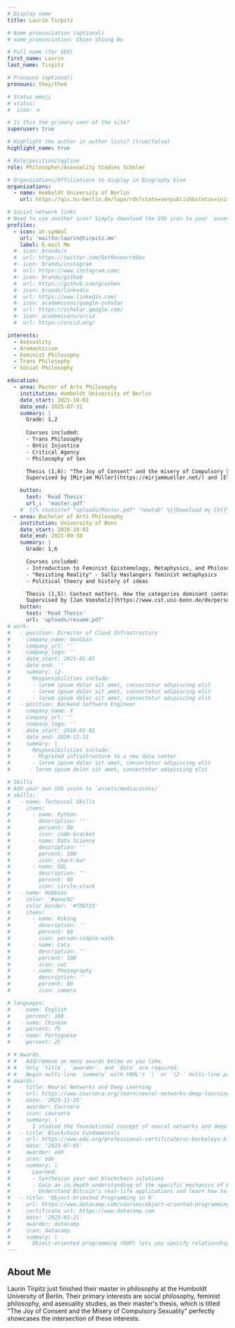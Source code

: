 ```yaml
---
# Display name
title: Laurin Tirpitz

# Name pronunciation (optional)
# name_pronunciation: Chien Shiung Wu

# Full name (for SEO)
first_name: Laurin
last_name: Tirpitz

# Pronouns (optional)
pronouns: they/them

# Status emoji
# status:
#  icon: ☕️

# Is this the primary user of the site?
superuser: true

# Highlight the author in author lists? (true/false)
highlight_name: true

# Role/position/tagline
role: Philosopher/Asexuality Studies Scholar

# Organizations/Affiliations to display in Biography blox
organizations:
  - name: Humboldt University of Berlin
    url: https://qis.hu-berlin.de/lupo/rds?state=verpublish&status=init&vmfile=no&moduleCall=webInfo&publishConfFile=webInfoPerson&keep=y&publishSubDir=personal&personal.pid=32747

# Social network links
# Need to use another icon? Simply download the SVG icon to your `assets/media/icons/` folder.
profiles:
  - icon: at-symbol
    url: 'mailto:laurin@tirpitz.me'
    label: E-mail Me
  #- icon: brands/x
  #  url: https://twitter.com/GetResearchDev
  #- icon: brands/instagram
  #  url: https://www.instagram.com/
  #- icon: brands/github
  #  url: https://github.com/gcushen
  #- icon: brands/linkedin
  #  url: https://www.linkedin.com/
  #- icon: academicons/google-scholar
  #  url: https://scholar.google.com/
  #- icon: academicons/orcid
  #  url: https://orcid.org/

interests:
  - Asexuality
  - Aromanticism
  - Feminist Philosophy
  - Trans Philosophy
  - Social Philosophy

education:
  - area: Master of Arts Philosophy
    institution: Humboldt University of Berlin
    date_start: 2021-10-01
    date_end: 2025-07-31
    summary: |
      Grade: 1,2
      
      Courses included:
      - Trans Philosophy
      - Ontic Injustice
      - Critical Agency
      - Philosophy of Sex 

      Thesis (1,0): "The Joy of Consent" and the misery of Compulsory Sexuality Living a (non)sexual good Life: An Asexual Perspective on Manon Garcia’s "The Joy of Consent"
      Supervised by [Mirjam Müller](https://mirjammueller.net/) and [Ela Przybyło](https://przybyloela.wordpress.com/).

    button:
      text: 'Read Thesis'
      url_:  'master.pdf'
    #  {{% staticref "uploads/Master.pdf" "newtab" %}}Download my CV{{% /staticref %}}
  - area: Bachelor of Arts Philosophy
    institution: University of Bonn
    date_start: 2018-10-01
    date_end: 2021-09-30
    summary: |
      Grade: 1,6

      Courses included:
      - Introduction to Feminist Epistemology, Metaphysics, and Philosophy of Science
      - "Resisting Reality" - Sally Haslangers feminist metaphysics
      - Political theory and history of ideas

      Thesis (1,5): Context matters. How the categories dominant context and resistant context help theorizing gender
      Supervised by [Jan Voosholz](https://www.cst.uni-bonn.de/de/personen/jan-voosholz) and [Apolline Taillandier](https://www.cst.uni-bonn.de/de/personen/apolline-taillandier).
    button:
      text: 'Read Thesis'
      url: 'uploads/resume.pdf'
# work:
#   - position: Director of Cloud Infrastructure
#     company_name: GenCoin
#     company_url: ''
#     company_logo: ''
#     date_start: 2021-01-01
#     date_end: ''
#     summary: |2-
#       Responsibilities include:
#       - lorem ipsum dolor sit amet, consectetur adipiscing elit
#       - lorem ipsum dolor sit amet, consectetur adipiscing elit
#       - lorem ipsum dolor sit amet, consectetur adipiscing elit
#   - position: Backend Software Engineer
#     company_name: X
#     company_url: ''
#     company_logo: ''
#     date_start: 2016-01-01
#     date_end: 2020-12-31
#     summary: |
#       Responsibilities include:
#       - Migrated infrastructure to a new data center
#       - lorem ipsum dolor sit amet, consectetur adipiscing elit
#      - lorem ipsum dolor sit amet, consectetur adipiscing elit

# Skills
# Add your own SVG icons to `assets/media/icons/`
# skills:
#   - name: Technical Skills
#     items:
#       - name: Python
#         description: ''
#         percent: 80
#         icon: code-bracket
#       - name: Data Science
#         description: ''
#         percent: 100
#         icon: chart-bar
#       - name: SQL
#         description: ''
#         percent: 40
#         icon: circle-stack
#   - name: Hobbies
#     color: '#eeac02'
#     color_border: '#f0bf23'
#     items:
#       - name: Hiking
#         description: ''
#         percent: 60
#         icon: person-simple-walk
#       - name: Cats
#         description: ''
#         percent: 100
#         icon: cat
#       - name: Photography
#         description: ''
#         percent: 80
#         icon: camera

# languages:
#   - name: English
#     percent: 100
#   - name: Chinese
#     percent: 75
#   - name: Portuguese
#     percent: 25

# # Awards.
# #   Add/remove as many awards below as you like.
# #   Only `title`, `awarder`, and `date` are required.
# #   Begin multi-line `summary` with YAML's `|` or `|2-` multi-line prefix and indent 2 spaces below.
# awards:
#   - title: Neural Networks and Deep Learning
#     url: https://www.coursera.org/learn/neural-networks-deep-learning
#     date: '2023-11-25'
#     awarder: Coursera
#     icon: coursera
#     summary: |
#       I studied the foundational concept of neural networks and deep learning. By the end, I was familiar with the significant technological trends driving the rise of deep learning; build, train, and apply fully connected deep neural networks; implement efficient (vectorized) neural networks; identify key parameters in a neural network’s architecture; and apply deep learning to your own applications.
#   - title: Blockchain Fundamentals
#     url: https://www.edx.org/professional-certificate/uc-berkeleyx-blockchain-fundamentals
#     date: '2023-07-01'
#     awarder: edX
#     icon: edx
#     summary: |
#       Learned:
#       - Synthesize your own blockchain solutions
#       - Gain an in-depth understanding of the specific mechanics of Bitcoin
#       - Understand Bitcoin’s real-life applications and learn how to attack and destroy Bitcoin, Ethereum, smart contracts and Dapps, and alternatives to Bitcoin’s Proof-of-Work consensus algorithm
#   - title: 'Object-Oriented Programming in R'
#     url: https://www.datacamp.com/courses/object-oriented-programming-with-s3-and-r6-in-r
#     certificate_url: https://www.datacamp.com
#     date: '2023-01-21'
#     awarder: datacamp
#     icon: datacamp
#     summary: |
#       Object-oriented programming (OOP) lets you specify relationships between functions and the objects that they can act on, helping you manage complexity in your code. This is an intermediate level course, providing an introduction to OOP, using the S3 and R6 systems. S3 is a great day-to-day R programming tool that simplifies some of the functions that you write. R6 is especially useful for industry-specific analyses, working with web APIs, and building GUIs.
---
```


## About Me

Laurin Tirpitz just finished their master in philosophy at the Humboldt University of Berlin. Their primary interests are social philosophy, feminist philosophy, and asexuality studies, as their master's thesis, which is titled "The Joy of Consent and the Misery of Compulsory Sexuality" perfectly showcases the intersection of these interests.